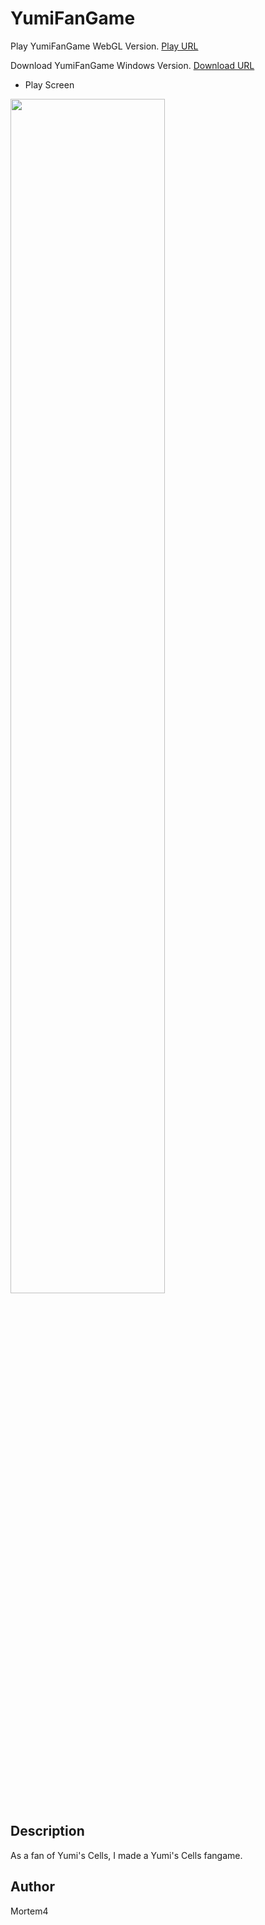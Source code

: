 # YumiFanGame
Play YumiFanGame WebGL Version. [Play URL](https://gondnetom.github.io/YumiFan_Game/)

Download YumiFanGame Windows Version. [Download URL](https://drive.google.com/file/d/1eUNV0vdqqmg9pPL6pjciFcoWrBtLk9tm/view?usp=sharing)

- Play Screen

<img src = "https://user-images.githubusercontent.com/77566805/147568283-b997c77a-bf40-4289-92a3-36738dbd2342.png" width="70%" height="70%">

## Description
As a fan of Yumi's Cells, I made a Yumi's Cells fangame.

## Author
Mortem4
